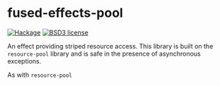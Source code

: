 # fused-effects-pool

[![Hackage](https://img.shields.io/hackage/v/fused-effects-pool.svg?logo=haskell)](https://hackage.haskell.org/package/fused-effects-pool)
[![BSD3 license](https://img.shields.io/badge/license-BSD3-blue.svg)](LICENSE)

An effect providing striped resource access. This library is built on the `resource-pool` library and is safe in the presence of asynchronous exceptions.

As with `resource-pool`
